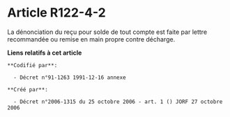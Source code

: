 # Article R122-4-2

La dénonciation du reçu pour solde de tout compte est faite par lettre recommandée ou remise en main propre contre décharge.

**Liens relatifs à cet article**

	**Codifié par**:

	  - Décret n°91-1263 1991-12-16 annexe

	**Créé par**:

	  - Décret n°2006-1315 du 25 octobre 2006 - art. 1 () JORF 27 octobre 2006
